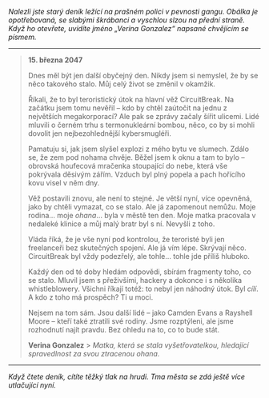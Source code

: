 _Nalezli jste starý deník ležící na prašném polici v pevnosti gangu. Obálka je opotřebovaná, se slabými škrábanci a vyschlou slzou na přední straně. Když ho otevřete, uvidíte jméno „Verina Gonzalez“ napsané chvějícím se písmem._

---

> **15. března 2047**
>
> Dnes měl být jen další obyčejný den. Nikdy jsem si nemyslel, že by se něco takového stalo. Můj celý život se změnil v okamžik.
>
> Říkali, že to byl teroristický útok na hlavní věž CircuitBreak. Na začátku jsem tomu nevěřil – kdo by chtěl zaútočit na jednu z největších megakorporací? Ale pak se zprávy začaly šířit ulicemi. Lidé mluvili o černém trhu s termonukleární bombou, něco, co by si mohli dovolit jen nejbezohlednější kybersmugléři.
>
> Pamatuju si, jak jsem slyšel explozi z mého bytu ve slumech. Zdálo se, že zem pod nohama chvěje. Běžel jsem k oknu a tam to bylo – obrovská houfecová mračenka stoupající do nebe, která vše pokrývala děsivým zářím. Vzduch byl plný popela a pach hořícího kovu visel v něm dny.
>
> Věž postavili znovu, ale není to stejné. Je větší nyní, více opevněná, jako by chtěli vymazat, co se stalo. Ale já zapomenout nemůžu. Moje rodina… moje _ohana_… byla v městě ten den. Moje matka pracovala v nedaleké klinice a můj malý bratr byl s ní. Nevyšli z toho.
>
> Vláda říká, že je vše nyní pod kontrolou, že teroristé byli jen freelanceři bez skutečných spojení. Ale já vím lépe. Skrývají něco. CircuitBreak byl vždy podezřelý, ale tohle… tohle jde příliš hluboko.
>
> Každý den od té doby hledám odpovědi, sbírám fragmenty toho, co se stalo. Mluvil jsem s přeživšími, hackery a dokonce i s několika whistleblowery. Všichni říkají totéž: to nebyl jen náhodný útok. Byl _cílí_. A kdo z toho má prospěch? Ti u moci.
>
> Nejsem na tom sám. Jsou další lidé – jako Camden Evans a Rayshell Moore – kteří také ztratili své rodiny. Jsme rozptýleni, ale jsme rozhodnutí najít pravdu. Bez ohledu na to, co to bude stát.
>
> **Verina Gonzalez** > _Matka, která se stala vyšetřovatelkou, hledající spravedlnost za svou ztracenou ohana._

---

_Když čtete deník, cítíte těžký tlak na hrudi. Tma města se zdá ještě více utlačující nyní._
